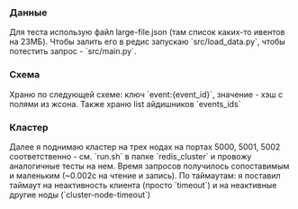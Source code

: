 <h3>Данные</h3>
Для теста использую файл large-file.json (там список каких-то ивентов на 23МБ). Чтобы залить его в редис запускаю `src/load_data.py`, чтобы потестить запрос - `src/main.py`.

<h3>Схема</h3>
Храню по следующей схеме:
ключ `event:{event_id}`, значение - хэш с полями из жсона.
Также храню list айдишников `events_ids`

<h3>Кластер</h3>
Далее я поднимаю кластер на трех нодах на портах 5000, 5001, 5002 соответственно - см. `run.sh` в папке `redis_cluster` и провожу аналогичные тесты на нем. Время запросов получилось сопоставимым и маленьким (~0.002с на чтение и запись).
По таймаутам: я поставил таймаут на неактивность клиента (просто `timeout`) и на неактивные другие ноды (`cluster-node-timeout`)
